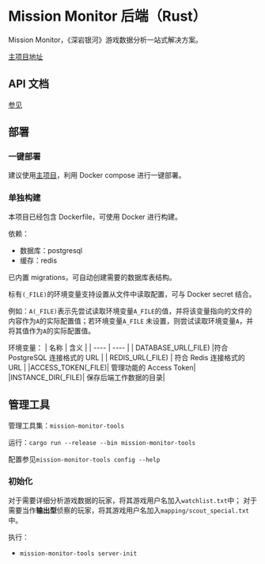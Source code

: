 # Mission Monitor 后端（Rust）

Mission Monitor，《深岩银河》游戏数据分析一站式解决方案。

[主项目地址](https://github.com/saitewasreset/DRG_MissionMonitor)

## API 文档

[参见](./api.md)

## 部署

### 一键部署

建议使用[主项目](https://github.com/saitewasreset/DRG_MissionMonitor)，利用 Docker compose 进行一键部署。

### 单独构建

本项目已经包含 Dockerfile，可使用 Docker 进行构建。

依赖：

- 数据库：postgresql
- 缓存：redis

已内置 migrations，可自动创建需要的数据库表结构。

标有`(_FILE)`的环境变量支持设置从文件中读取配置，可与 Docker secret 结合。

例如：`A(_FILE)`表示先尝试读取环境变量`A_FILE`的值，并将该变量指向的文件的内容作为`A`的实际配置值；若环境变量`A_FILE`
未设置，则尝试读取环境变量`A`，并将其值作为`A`的实际配置值。

环境变量：
| 名称 | 含义 |
| ---- | ---- |
| DATABASE_URL(\_FILE) |符合 PostgreSQL 连接格式的 URL |
| REDIS_URL(\_FILE) | 符合 Redis 连接格式的 URL |
|ACCESS_TOKEN(\_FILE)| 管理功能的 Access Token|
|INSTANCE_DIR(\_FILE)| 保存后端工作数据的目录|

## 管理工具

管理工具集：`mission-monitor-tools`

运行：`cargo run --release --bin mission-monitor-tools`

配置参见`mission-monitor-tools config --help`

### 初始化

对于需要详细分析游戏数据的玩家，将其游戏用户名加入`watchlist.txt`中；
对于需要当作**输出型**侦察的玩家，将其游戏用户名加入`mapping/scout_special.txt`中。

执行：

- `mission-monitor-tools server-init`

